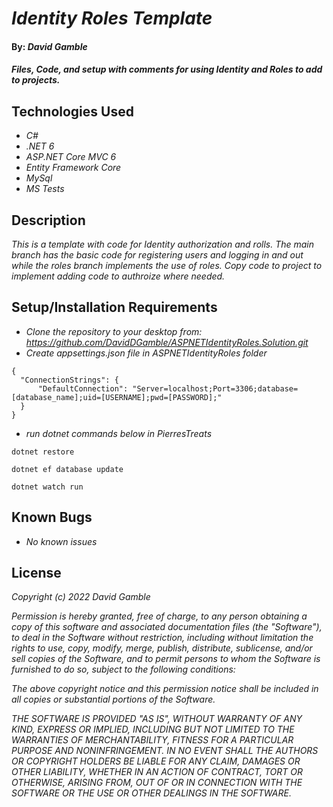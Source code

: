 # _Identity Roles Template_

#### By: _**David Gamble**_

#### _Files, Code, and setup with comments for using Identity and Roles to add to projects._

## Technologies Used

* _C#_
* _.NET 6_
* _ASP.NET Core MVC 6_
* _Entity Framework Core_
* _MySql_
* _MS Tests_

## Description

_This is a template with code for Identity authorization and rolls.  The main branch has the basic code for registering users and logging in and out while the roles branch implements the use of roles.  Copy code to project to implement adding code to authroize where needed._

## Setup/Installation Requirements

* _Clone the repository to your desktop from: https://github.com/DavidDGamble/ASPNETIdentityRoles.Solution.git_
* _Create appsettings.json file in ASPNETIdentityRoles folder_
```
{
  "ConnectionStrings": {
      "DefaultConnection": "Server=localhost;Port=3306;database=[database_name];uid=[USERNAME];pwd=[PASSWORD];"
  }
}
```
* _run dotnet commands below in PierresTreats_
```
dotnet restore
```
```
dotnet ef database update
```
```
dotnet watch run
```

## Known Bugs

* _No known issues_

## License

_Copyright (c) 2022 David Gamble_

_Permission is hereby granted, free of charge, to any person obtaining a copy of this software and associated documentation files (the "Software"), to deal in the Software without restriction, including without limitation the rights to use, copy, modify, merge, publish, distribute, sublicense, and/or sell copies of the Software, and to permit persons to whom the Software is furnished to do so, subject to the following conditions:_

_The above copyright notice and this permission notice shall be included in all copies or substantial portions of the Software._

_THE SOFTWARE IS PROVIDED "AS IS", WITHOUT WARRANTY OF ANY KIND, EXPRESS OR IMPLIED, INCLUDING BUT NOT LIMITED TO THE WARRANTIES OF MERCHANTABILITY, FITNESS FOR A PARTICULAR PURPOSE AND NONINFRINGEMENT. IN NO EVENT SHALL THE AUTHORS OR COPYRIGHT HOLDERS BE LIABLE FOR ANY CLAIM, DAMAGES OR OTHER LIABILITY, WHETHER IN AN ACTION OF CONTRACT, TORT OR OTHERWISE, ARISING FROM, OUT OF OR IN CONNECTION WITH THE SOFTWARE OR THE USE OR OTHER DEALINGS IN THE SOFTWARE._
